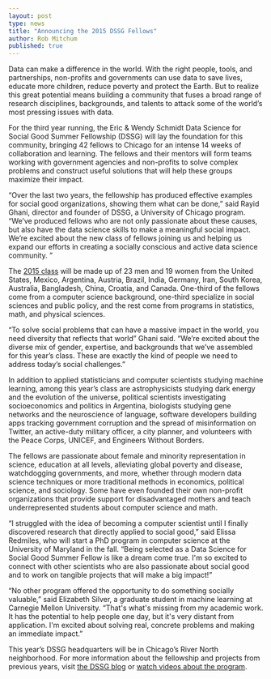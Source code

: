 ```yaml
---
layout: post
type: news
title: "Announcing the 2015 DSSG Fellows"
author: Rob Mitchum
published: true
---
```


Data can make a difference in the world. With the right people, tools, and partnerships, non-profits and governments can use data to save lives, educate more children, reduce poverty and protect the Earth. But to realize this great potential means building a community that fuses a broad range of research disciplines, backgrounds, and talents to attack some of the world’s most pressing issues with data.

For the third year running, the Eric & Wendy Schmidt Data Science for Social Good Summer Fellowship (DSSG) will lay the foundation for this community, bringing 42 fellows to Chicago for an intense 14 weeks of collaboration and learning. The fellows and their mentors will form teams working with government agencies and non-profits to solve complex problems and construct useful solutions that will help these groups maximize their impact.

“Over the last two years, the fellowship has produced effective examples for social good organizations, showing them what can be done,” said Rayid Ghani, director and founder of DSSG, a University of Chicago program. “We’ve produced fellows who are not only passionate about these causes, but also have the data science skills to make a meaningful social impact. We’re excited about the new class of fellows joining us and helping us expand our efforts in creating a socially conscious and active data science community. ”

The [2015 class](http://dssg.uchicago.edu/people/) will be made up of 23 men and 19 women from the United States, Mexico, Argentina, Austria, Brazil, India, Germany, Iran, South Korea, Australia, Bangladesh, China, Croatia, and Canada. One-third of the fellows come from a computer science background, one-third specialize in social sciences and public policy, and the rest come from programs in statistics, math, and physical sciences. 

“To solve social problems that can have a massive impact in the world, you need diversity that reflects that world” Ghani said. “We’re excited about the diverse mix of gender, expertise, and backgrounds that we’ve assembled for this year’s class. These are exactly the kind of people we need to address today’s social challenges.”

In addition to applied statisticians and computer scientists studying machine learning, among this year’s class are astrophysicists studying dark energy and the evolution of the universe, political scientists investigating socioeconomics and politics in Argentina, biologists studying gene networks and the neuroscience of language, software developers building apps tracking government corruption and the spread of misinformation on Twitter, an active-duty military officer, a city planner, and volunteers with the Peace Corps, UNICEF, and Engineers Without Borders.

The fellows are passionate about female and minority representation in science, education at all levels, alleviating global poverty and disease, watchdogging governments, and more, whether through modern data science techniques or more traditional methods in economics, political science, and sociology. Some have even founded their own non-profit organizations that provide support for disadvantaged mothers and teach underrepresented students about computer science and math. 

“I struggled with the idea of becoming a computer scientist until I finally discovered research that directly applied to social good,” said Elissa Redmiles, who will start a PhD program in computer science at the University of Maryland in the fall. “Being selected as a Data Science for Social Good Summer Fellow is like a dream come true. I'm so excited to connect with other scientists who are also passionate about social good and to work on tangible projects that will make a big impact!”

“No other program offered the opportunity to do something socially valuable,” said Elizabeth Silver, a graduate student in machine learning at Carnegie Mellon University. “That's what's missing from my academic work. It has the potential to help people one day, but it's very distant from application. I'm excited about solving real, concrete problems and making an immediate impact.”

This year’s DSSG headquarters will be in Chicago’s River North neighborhood. For more information about the fellowship and projects from previous years, visit [the DSSG blog](http://dssg.uchicago.edu/blog) or [watch videos about the program](http://bit.ly/1DEv1yj).
